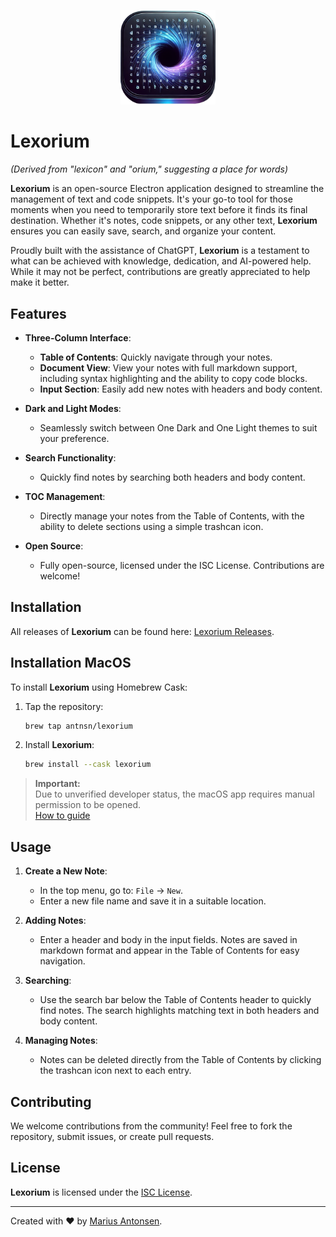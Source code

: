 
<p align="center">
  <img width="30%" src="app/assets/icon.png">
</p>

# Lexorium
*(Derived from "lexicon" and "orium," suggesting a place for words)*

**Lexorium** is an open-source Electron application designed to streamline the management of text and code snippets. It's your go-to tool for those moments when you need to temporarily store text before it finds its final destination. Whether it's notes, code snippets, or any other text, **Lexorium** ensures you can easily save, search, and organize your content.

Proudly built with the assistance of ChatGPT, **Lexorium** is a testament to what can be achieved with knowledge, dedication, and AI-powered help. While it may not be perfect, contributions are greatly appreciated to help make it better.

## Features

- **Three-Column Interface**:
  - **Table of Contents**: Quickly navigate through your notes.
  - **Document View**: View your notes with full markdown support, including syntax highlighting and the ability to copy code blocks.
  - **Input Section**: Easily add new notes with headers and body content.

- **Dark and Light Modes**:
  - Seamlessly switch between One Dark and One Light themes to suit your preference.

- **Search Functionality**:
  - Quickly find notes by searching both headers and body content.

- **TOC Management**:
  - Directly manage your notes from the Table of Contents, with the ability to delete sections using a simple trashcan icon.

- **Open Source**:
  - Fully open-source, licensed under the ISC License. Contributions are welcome!

## Installation

All releases of **Lexorium** can be found here: [Lexorium Releases](https://github.com/antnsn/Lexorium/releases).

## Installation MacOS

To install **Lexorium** using Homebrew Cask:

1. Tap the repository:

   ```bash
   brew tap antnsn/lexorium
   ```

2. Install **Lexorium**:

   ```bash
   brew install --cask lexorium
   ```

> **Important:**  
> Due to unverified developer status, the macOS app requires manual permission to be opened.  
> [How to guide](https://support.apple.com/en-us/102445)

## Usage

1. **Create a New Note**:
   - In the top menu, go to: `File` -> `New`.
   - Enter a new file name and save it in a suitable location.

2. **Adding Notes**:
   - Enter a header and body in the input fields. Notes are saved in markdown format and appear in the Table of Contents for easy navigation.

3. **Searching**:
   - Use the search bar below the Table of Contents header to quickly find notes. The search highlights matching text in both headers and body content.

4. **Managing Notes**:
   - Notes can be deleted directly from the Table of Contents by clicking the trashcan icon next to each entry.

## Contributing

We welcome contributions from the community! Feel free to fork the repository, submit issues, or create pull requests.

## License

**Lexorium** is licensed under the [ISC License](LICENSE).

---

Created with ❤️ by [Marius Antonsen](https://github.com/antnsn).


